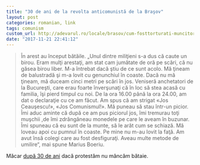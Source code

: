```yaml
---
title: "30 de ani de la revolta anticomunistă de la Braşov"
layout: post
categories: romanian, link
tags: comunism
custom_url: http://adevarul.ro/locale/brasov/cum-fosttorturati-muncitorii-indraznit-strige-data-jos-ceausescu-30-ani-revolta-anticomunista-brasov-1_5a057d3f5ab6550cb8049255/index.html
date: "2017-11-21 22:41:12"
---
```


> În arest au început bătăile. „Unul dintre miliţieni s-a dus că caute un birou. Eram mulţi arestaţi, am stat cam jumătate de oră pe scări, că nu găsea birou liber. M-a întrebat dacă ştiu de ce sunt acolo. Mă ţineam de balustradă şi m-a lovit cu genunchiul în coaste. Dacă nu mă ţineam, mă duceam cinci metri pe scări în jos. Veniseră anchetatori de la Bucureşti, care erau foarte înverşunaţi că în loc să stea acasă cu familia, îşi pierd timpul cu noi. De la ora 16.00 până la ora 24.00, am dat o declaraţie cu ce am făcut. Am spus că am strigat «Jos Ceauşescu!», «Jos Comunismul!». Mă puneau să stau într-un picior. Îmi aduc aminte că după ce am pus piciorul jos, îmi tremurau toţi muşchii ,de îmi zdrăngăneau monedele pe care le aveam în buzunar. Îmi spuneau că eu sunt de la munte, să le arăt cum se schiază. Mă loveau apoi cu pumnul în coaste. Pe mine nu m-au lovit la faţă. Am avut însă colegi care au fost desfiguraţi. Aveau multe metode de umilire“, mai spune Marius Boeriu.

Măcar [după 30 de ani][0] dacă protestăm nu mâncăm bătaie.

[0]: http://adevarul.ro/locale/brasov/cum-fosttorturati-muncitorii-indraznit-strige-data-jos-ceausescu-30-ani-revolta-anticomunista-brasov-1_5a057d3f5ab6550cb8049255/index.html
